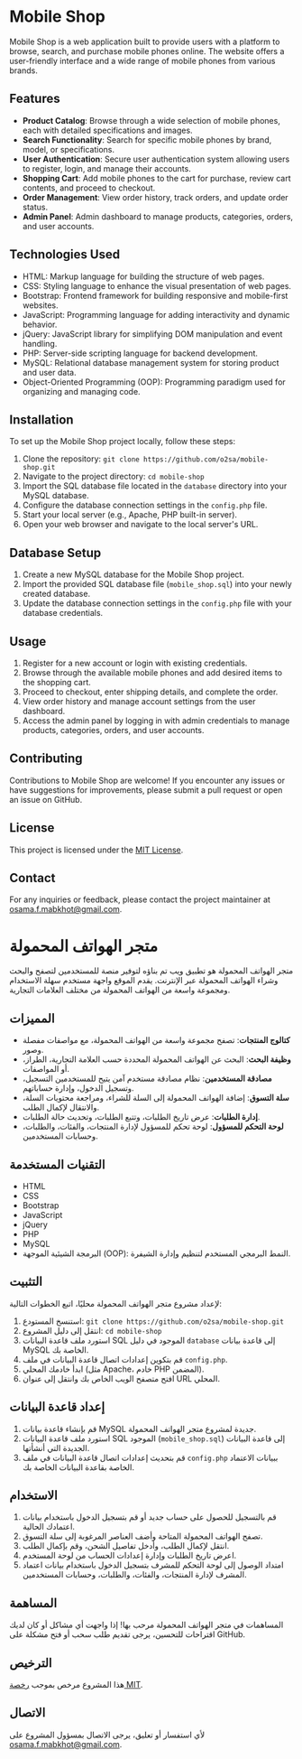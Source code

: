 # Mobile Shop

Mobile Shop is a web application built to provide users with a platform to browse, search, and purchase mobile phones online. The website offers a user-friendly interface and a wide range of mobile phones from various brands.

## Features

- **Product Catalog**: Browse through a wide selection of mobile phones, each with detailed specifications and images.
- **Search Functionality**: Search for specific mobile phones by brand, model, or specifications.
- **User Authentication**: Secure user authentication system allowing users to register, login, and manage their accounts.
- **Shopping Cart**: Add mobile phones to the cart for purchase, review cart contents, and proceed to checkout.
- **Order Management**: View order history, track orders, and update order status.
- **Admin Panel**: Admin dashboard to manage products, categories, orders, and user accounts.

## Technologies Used

- HTML: Markup language for building the structure of web pages.
- CSS: Styling language to enhance the visual presentation of web pages.
- Bootstrap: Frontend framework for building responsive and mobile-first websites.
- JavaScript: Programming language for adding interactivity and dynamic behavior.
- jQuery: JavaScript library for simplifying DOM manipulation and event handling.
- PHP: Server-side scripting language for backend development.
- MySQL: Relational database management system for storing product and user data.
- Object-Oriented Programming (OOP): Programming paradigm used for organizing and managing code.

## Installation

To set up the Mobile Shop project locally, follow these steps:

1. Clone the repository: `git clone https://github.com/o2sa/mobile-shop.git`
2. Navigate to the project directory: `cd mobile-shop`
3. Import the SQL database file located in the `database` directory into your MySQL database.
4. Configure the database connection settings in the `config.php` file.
5. Start your local server (e.g., Apache, PHP built-in server).
6. Open your web browser and navigate to the local server's URL.

## Database Setup

1. Create a new MySQL database for the Mobile Shop project.
2. Import the provided SQL database file (`mobile_shop.sql`) into your newly created database.
3. Update the database connection settings in the `config.php` file with your database credentials.

## Usage

1. Register for a new account or login with existing credentials.
2. Browse through the available mobile phones and add desired items to the shopping cart.
3. Proceed to checkout, enter shipping details, and complete the order.
4. View order history and manage account settings from the user dashboard.
5. Access the admin panel by logging in with admin credentials to manage products, categories, orders, and user accounts.

## Contributing

Contributions to Mobile Shop are welcome! If you encounter any issues or have suggestions for improvements, please submit a pull request or open an issue on GitHub.

## License

This project is licensed under the [MIT License](LICENSE).

## Contact

For any inquiries or feedback, please contact the project maintainer at [osama.f.mabkhot@gmail.com](mailto:osama.f.mabkhot@gmail.com).





# متجر الهواتف المحمولة

متجر الهواتف المحمولة هو تطبيق ويب تم بناؤه لتوفير منصة للمستخدمين لتصفح والبحث وشراء الهواتف المحمولة عبر الإنترنت. يقدم الموقع واجهة مستخدم سهلة الاستخدام ومجموعة واسعة من الهواتف المحمولة من مختلف العلامات التجارية.

## المميزات

- **كتالوج المنتجات**: تصفح مجموعة واسعة من الهواتف المحمولة، مع مواصفات مفصلة وصور.
- **وظيفة البحث**: البحث عن الهواتف المحمولة المحددة حسب العلامة التجارية، الطراز، أو المواصفات.
- **مصادقة المستخدمين**: نظام مصادقة مستخدم آمن يتيح للمستخدمين التسجيل، وتسجيل الدخول، وإدارة حساباتهم.
- **سلة التسوق**: إضافة الهواتف المحمولة إلى السلة للشراء، ومراجعة محتويات السلة، والانتقال لإكمال الطلب.
- **إدارة الطلبات**: عرض تاريخ الطلبات، وتتبع الطلبات، وتحديث حالة الطلبات.
- **لوحة التحكم للمسؤول**: لوحة تحكم للمسؤول لإدارة المنتجات، والفئات، والطلبات، وحسابات المستخدمين.

## التقنيات المستخدمة

- HTML
- CSS
- Bootstrap
- JavaScript
- jQuery
- PHP
- MySQL
- البرمجة الشيئية الموجهة (OOP): النمط البرمجي المستخدم لتنظيم وإدارة الشيفرة.

## التثبيت

لإعداد مشروع متجر الهواتف المحمولة محليًا، اتبع الخطوات التالية:

1. استنسخ المستودع: `git clone https://github.com/o2sa/mobile-shop.git`
2. انتقل إلى دليل المشروع: `cd mobile-shop`
3. استورد ملف قاعدة البيانات SQL الموجود في دليل `database` إلى قاعدة بيانات MySQL الخاصة بك.
4. قم بتكوين إعدادات اتصال قاعدة البيانات في ملف `config.php`.
5. ابدأ خادمك المحلي (مثل Apache، خادم PHP المضمن).
6. افتح متصفح الويب الخاص بك وانتقل إلى عنوان URL المحلي.

## إعداد قاعدة البيانات

1. قم بإنشاء قاعدة بيانات MySQL جديدة لمشروع متجر الهواتف المحمولة.
2. استورد ملف قاعدة البيانات SQL الموجود (`mobile_shop.sql`) إلى قاعدة البيانات الجديدة التي أنشأتها.
3. قم بتحديث إعدادات اتصال قاعدة البيانات في ملف `config.php` ببيانات الاعتماد الخاصة بقاعدة البيانات الخاصة بك.

## الاستخدام

1. قم بالتسجيل للحصول على حساب جديد أو قم بتسجيل الدخول باستخدام بيانات اعتمادك الحالية.
2. تصفح الهواتف المحمولة المتاحة وأضف العناصر المرغوبة إلى سلة التسوق.
3. انتقل لإكمال الطلب، وأدخل تفاصيل الشحن، وقم بإكمال الطلب.
4. اعرض تاريخ الطلبات وإدارة إعدادات الحساب من لوحة المستخدم.
5. امتداد الوصول إلى لوحة التحكم للمشرف بتسجيل الدخول باستخدام بيانات اعتماد المشرف لإدارة المنتجات، والفئات، والطلبات، وحسابات المستخدمين.

## المساهمة

المساهمات في متجر الهواتف المحمولة مرحب بها! إذا واجهت أي مشاكل أو كان لديك اقتراحات للتحسين، يرجى تقديم طلب سحب أو فتح مشكلة على GitHub.

## الترخيص

هذا المشروع مرخص بموجب [رخصة MIT](LICENSE).

## الاتصال

لأي استفسار أو تعليق، يرجى الاتصال بمسؤول المشروع على [osama.f.mabkhot@gmail.com](mailto:osama.f.mabkhot@gmail.com).


